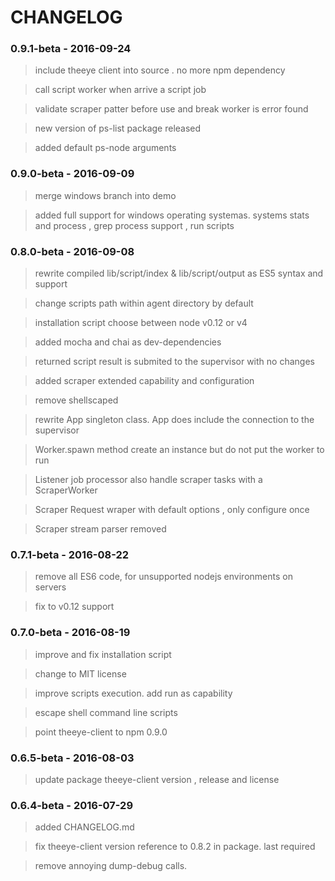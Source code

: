 # CHANGELOG

### 0.9.1-beta - 2016-09-24

> include theeye client into source . no more npm dependency      

> call script worker when arrive a script job      

> validate scraper patter before use and break worker is error found        

> new version of ps-list package released           

> added default ps-node arguments         

### 0.9.0-beta - 2016-09-09

> merge windows branch into demo     

> added full support for windows operating systemas. systems stats and process , grep process support , run scripts 

### 0.8.0-beta - 2016-09-08

> rewrite compiled lib/script/index & lib/script/output as ES5 syntax and support       

> change scripts path within agent directory by default          

> installation script choose between node v0.12 or v4        

> added mocha and chai as dev-dependencies      

> returned script result is submited to the supervisor with no changes         

> added scraper extended capability and configuration    

> remove shellscaped       

> rewrite App singleton class. App does include the connection to the supervisor      

> Worker.spawn method create an instance but do not put the worker to run      

> Listener job processor also handle scraper tasks with a ScraperWorker          

> Scraper Request wraper with default options , only configure once       

> Scraper stream parser removed         

### 0.7.1-beta - 2016-08-22

> remove all ES6 code, for unsupported nodejs environments on servers     

> fix to v0.12 support     

### 0.7.0-beta - 2016-08-19

> improve and fix installation script      

> change to MIT license       

> improve scripts execution. add run as capability     

> escape shell command line scripts     

> point theeye-client to npm 0.9.0

### 0.6.5-beta - 2016-08-03

> update package theeye-client version , release and license

### 0.6.4-beta - 2016-07-29

> added CHANGELOG.md  

> fix theeye-client version reference to 0.8.2 in package. last required   

> remove annoying dump-debug calls.   



